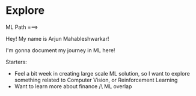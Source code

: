 # Explore
ML Path ===>

Hey! My name is Arjun Mahableshwarkar!

I'm gonna document my journey in ML here!

Starters:
- Feel a bit week in creating large scale ML solution, so I want to explore something related to Computer Vision, or Reinforcement Learning
- Want to learn more about finance /\ ML overlap
